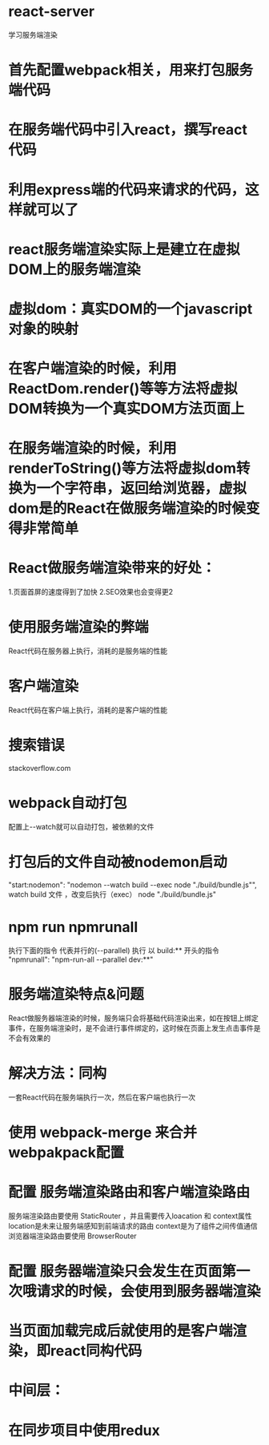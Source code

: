 # react-server
学习服务端渲染

# 首先配置webpack相关，用来打包服务端代码
# 在服务端代码中引入react，撰写react代码
# 利用express端的代码来请求的代码，这样就可以了 

# react服务端渲染实际上是建立在虚拟DOM上的服务端渲染
# 虚拟dom：真实DOM的一个javascript对象的映射
# 在客户端渲染的时候，利用ReactDom.render()等等方法将虚拟DOM转换为一个真实DOM方法页面上
# 在服务端渲染的时候，利用renderToString()等方法将虚拟dom转换为一个字符串，返回给浏览器，虚拟dom是的React在做服务端渲染的时候变得非常简单

# React做服务端渲染带来的好处：
1.页面首屏的速度得到了加快
2.SEO效果也会变得更2

# 使用服务端渲染的弊端
React代码在服务器上执行，消耗的是服务端的性能

# 客户端渲染
React代码在客户端上执行，消耗的是客户端的性能

# 搜索错误 
stackoverflow.com

# webpack自动打包
配置上--watch就可以自动打包，被依赖的文件

# 打包后的文件自动被nodemon启动
"start:nodemon": "nodemon --watch build --exec node \"./build/bundle.js\"",
watch build 文件 ，改变后执行（exec）  node \"./build/bundle.js\"

# npm run npmrunall
执行下面的指令 代表并行的(--parallel) 执行 以 build:** 开头的指令
"npmrunall": "npm-run-all --parallel dev:**"


# 服务端渲染特点&问题
React做服务器端渲染的时候，服务端只会将基础代码渲染出来，如在按钮上绑定事件，在服务端渲染时，是不会进行事件绑定的，这时候在页面上发生点击事件是不会有效果的
# 解决方法：同构
一套React代码在服务端执行一次，然后在客户端也执行一次

# 使用 webpack-merge 来合并webpakpack配置

# 配置 服务端渲染路由和客户端渲染路由
服务端渲染路由要使用 StaticRouter ，并且需要传入loacation 和 context属性
    location是未来让服务端感知到前端请求的路由
    context是为了组件之间传值通信
浏览器端渲染路由要使用 BrowserRouter 


# 配置 服务器端渲染只会发生在页面第一次哦请求的时候，会使用到服务器端渲染
# 当页面加载完成后就使用的是客户端渲染，即react同构代码


# 中间层：

# 在同步项目中使用redux